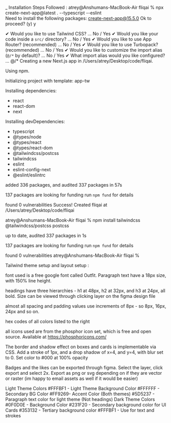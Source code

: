 _ Installation Steps Followed :
atrey@Anshumans-MacBook-Air fliqai % npx create-next-app@latest . --typescript --eslint      
Need to install the following packages:
create-next-app@15.5.0
Ok to proceed? (y) y

✔ Would you like to use Tailwind CSS? … No / Yes
✔ Would you like your code inside a `src/` directory? … No / Yes
✔ Would you like to use App Router? (recommended) … No / Yes
✔ Would you like to use Turbopack? (recommended) … No / Yes
✔ Would you like to customize the import alias (`@/*` by default)? … No / Yes
✔ What import alias would you like configured? … @/*
Creating a new Next.js app in /Users/atrey/Desktop/code/fliqai.

Using npm.

Initializing project with template: app-tw 


Installing dependencies:
- react
- react-dom
- next

Installing devDependencies:
- typescript
- @types/node
- @types/react
- @types/react-dom
- @tailwindcss/postcss
- tailwindcss
- eslint
- eslint-config-next
- @eslint/eslintrc


added 336 packages, and audited 337 packages in 57s

137 packages are looking for funding
  run `npm fund` for details

found 0 vulnerabilities
Success! Created fliqai at /Users/atrey/Desktop/code/fliqai

atrey@Anshumans-MacBook-Air fliqai % npm install tailwindcss @tailwindcss/postcss postcss

up to date, audited 337 packages in 1s

137 packages are looking for funding
  run `npm fund` for details

found 0 vulnerabilities
atrey@Anshumans-MacBook-Air fliqai % 



Tailwind theme setup and layout setup :

font used is a free google font called Outfit. Paragraph text have a 18px size, with 150% line height. 

headings have three hierarchies - h1 at 48px, h2 at 32px, and h3 at 24px, all bold. Size can be viewed through clicking layer on the figma design file

almost all spacing and padding values use increments of 8px - so 8px, 16px, 24px and so on. 

hex codes of all colors listed to the right

all icons used are from the phosphor icon set, which is free and open source. Available at https://phosphoricons.com/

The border and shadow effect on boxes and cards is implementable via CSS. Add a stroke of 1px, and a drop shadow of x=4, and y=4, with blur set to 0. Set color to #000 at 100% opacity 

Badges and the likes can be exported through figma. Select the layer, click export and select 2x. Export as png or svg depending on if they are vector or raster (im happy to email assets as well if it would be easier)

Light Theme Colors
#FFFBF1 - Light Theme Background Color
#FFFFFF - Secondary BG Color
#FF9269- Accent Color  (Both themes)
#5D5237 - Paragraph text color for light theme (Not headings)
Dark Theme Colors
#0F0D0E - Background Color
#231F20 - Secondary background color for UI Cards 
#353132 - Tertiary background color
#FFFBF1 - Use for text and strokes

